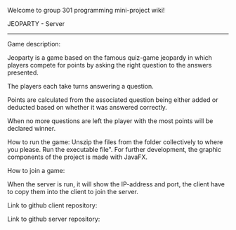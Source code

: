 Welcome to group 301 programming mini-project wiki!

JEOPARTY - Server
_________________________________

Game description:

Jeoparty is a game based on the famous quiz-game jeopardy in which players compete for points
by asking the right question to the answers presented.

The players each take turns answering a question.

Points are calculated from the associated question being either added or deducted based 
on whether it was answered correctly.

When no more questions are left the player with the most points will be declared winner.

How to run the game: 
Unszip the files from the folder collectively to where you please. 
Run the executable file". 
For further development, the graphic components of the project is made with JavaFX.

How to join a game:

When the server is run, it will show the IP-address and port, the client have to copy 
them into the client to join the server.

Link to github client repository:

Link to github server repository:
